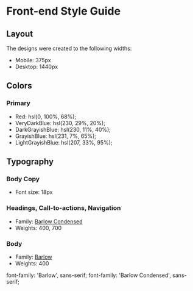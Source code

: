 # Front-end Style Guide

## Layout

The designs were created to the following widths:

- Mobile: 375px
- Desktop: 1440px

## Colors

### Primary
- Red: hsl(0, 100%, 68%);
- VeryDarkBlue: hsl(230, 29%, 20%);
- DarkGrayishBlue: hsl(230, 11%, 40%);
- GrayishBlue: hsl(231, 7%, 65%);
- LightGrayishBlue: hsl(207, 33%, 95%);

## Typography

### Body Copy

- Font size: 18px

### Headings, Call-to-actions, Navigation

- Family: [Barlow Condensed](https://fonts.google.com/specimen/Barlow+Condensed)
- Weights: 400, 700

### Body

- Family: [Barlow](https://fonts.google.com/specimen/Barlow)
- Weights: 400

font-family: 'Barlow', sans-serif;
font-family: 'Barlow Condensed', sans-serif;
